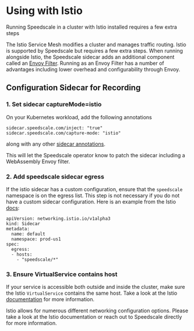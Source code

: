 
# Using with Istio

Running Speedscale in a cluster with Istio installed requires a few extra
steps

The Istio Service Mesh modifies a cluster and manages traffic routing. Istio is supported by Speedscale but requires a few extra steps. When running alongside Istio, the Speedscale sidecar adds an additional component called an [Envoy Filter](https://www.solo.io/blog/the-state-of-webassembly-in-envoy-proxy/). Running as an Envoy Filter has a number of advantages including lower overhead and configurability through Envoy.

## Configuration Sidecar for Recording

### 1. Set sidecar captureMode=istio

On your Kubernetes workload, add the following annotations

```
sidecar.speedscale.com/inject: "true"
sidecar.speedscale.com/capture-mode: "istio"
```
along with any other [sidecar annotations](../sidecar-annotations/).

This will let the Speedscale operator know to patch the sidecar including a WebAssembly Envoy filter.

### 2. Add speedscale sidecar egress

If the istio sidecar has a custom configuration, ensure that the `speedscale` namespace is on the egress list. This step is not necessary if you do not have a custom sidecar configuration. Here is an example from the Istio [docs](https://istio.io/latest/docs/reference/config/networking/sidecar/):

```
apiVersion: networking.istio.io/v1alpha3
kind: Sidecar
metadata:
  name: default
  namespace: prod-us1
spec:
  egress:
  - hosts:
    - "speedscale/*"
```

### 3. Ensure VirtualService contains host

If your service is accessible both outside and inside the cluster, make sure the Istio `VirtualService` contains the same host. Take a look at the Istio [documentation](https://istio.io/latest/docs/reference/config/networking/virtual-service/) for more information.



Istio allows for numerous different networking configuration options. Please take a look at the Istio documentation or reach out to Speedscale directly for more information.
